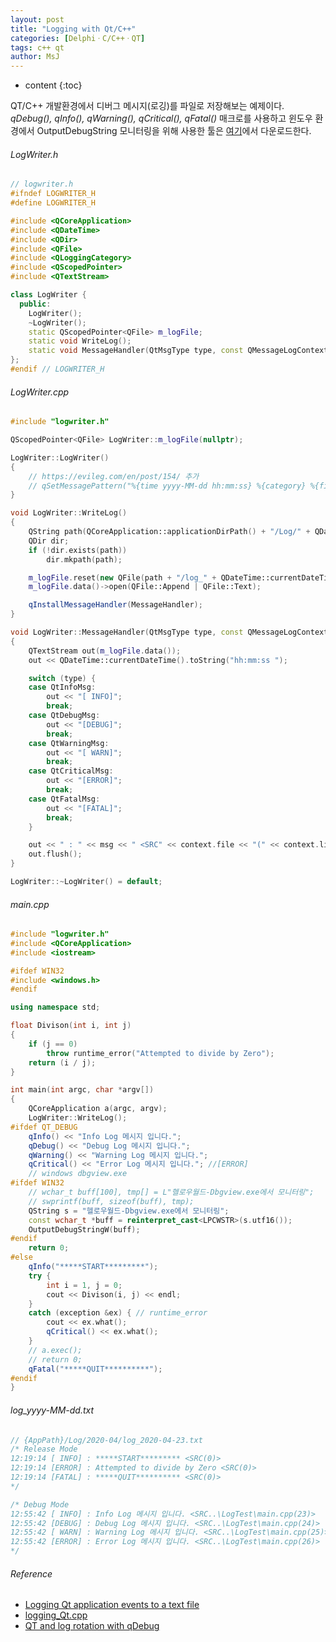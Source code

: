 ```yaml
---
layout: post
title: "Logging with Qt/C++"
categories: [DelphiㆍC/C++ㆍQT]
tags: c++ qt
author: MsJ
---
```


* content
{:toc}

QT/C\++ 개발환경에서 디버그 메시지(로깅)를 파일로 저장해보는 예제이다.  *qDebug(), qInfo(), qWarning(), qCritical(), qFatal()* 매크로를 사용하고 윈도우 환경에서 OutputDebugString 모니터링을 위해 사용한 툴은 [여기](https://docs.microsoft.com/en-us/sysinternals/downloads/debugview)에서 다운로드한다. 

###### LogWriter.h

```cpp
// logwriter.h
#ifndef LOGWRITER_H
#define LOGWRITER_H

#include <QCoreApplication>
#include <QDateTime>
#include <QDir>
#include <QFile>
#include <QLoggingCategory>
#include <QScopedPointer>
#include <QTextStream>

class LogWriter {
  public:
    LogWriter();
    ~LogWriter();
    static QScopedPointer<QFile> m_logFile;
    static void WriteLog();
    static void MessageHandler(QtMsgType type, const QMessageLogContext &context, const QString &msg);
};
#endif // LOGWRITER_H
```





###### LogWriter.cpp

```cpp
#include "logwriter.h"

QScopedPointer<QFile> LogWriter::m_logFile(nullptr);

LogWriter::LogWriter()
{
    // https://evileg.com/en/post/154/ 추가
    // qSetMessagePattern("%{time yyyy-MM-dd hh:mm:ss} %{category} %{file}(%{line}): %{message}");
}

void LogWriter::WriteLog()
{
    QString path(QCoreApplication::applicationDirPath() + "/Log/" + QDateTime::currentDateTime().toString("yyyy-MM"));
    QDir dir;
    if (!dir.exists(path))
        dir.mkpath(path);

    m_logFile.reset(new QFile(path + "/log_" + QDateTime::currentDateTime().toString("yyyy-MM-dd") + ".txt"));
    m_logFile.data()->open(QFile::Append | QFile::Text);

    qInstallMessageHandler(MessageHandler);
}

void LogWriter::MessageHandler(QtMsgType type, const QMessageLogContext &context, const QString &msg)
{
    QTextStream out(m_logFile.data());
    out << QDateTime::currentDateTime().toString("hh:mm:ss ");

    switch (type) {
    case QtInfoMsg:
        out << "[ INFO]";
        break;
    case QtDebugMsg:
        out << "[DEBUG]";
        break;
    case QtWarningMsg:
        out << "[ WARN]";
        break;
    case QtCriticalMsg:
        out << "[ERROR]";
        break;
    case QtFatalMsg:
        out << "[FATAL]";
        break;
    }

    out << " : " << msg << " <SRC" << context.file << "(" << context.line << ")>" << endl;
    out.flush();
}

LogWriter::~LogWriter() = default;
```

###### main.cpp

```cpp
#include "logwriter.h"
#include <QCoreApplication>
#include <iostream>

#ifdef WIN32
#include <windows.h>
#endif

using namespace std;

float Divison(int i, int j)
{
    if (j == 0)
        throw runtime_error("Attempted to divide by Zero");
    return (i / j);
}

int main(int argc, char *argv[])
{
    QCoreApplication a(argc, argv);
    LogWriter::WriteLog();
#ifdef QT_DEBUG
    qInfo() << "Info Log 메시지 입니다.";
    qDebug() << "Debug Log 메시지 입니다.";
    qWarning() << "Warning Log 메시지 입니다.";
    qCritical() << "Error Log 메시지 입니다."; //[ERROR]
    // windows dbgview.exe
#ifdef WIN32
    // wchar_t buff[100], tmp[] = L"헬로우월드-Dbgview.exe에서 모니터링";
    // swprintf(buff, sizeof(buff), tmp);
    QString s = "헬로우월드-Dbgview.exe에서 모니터링";
    const wchar_t *buff = reinterpret_cast<LPCWSTR>(s.utf16());
    OutputDebugStringW(buff);
#endif
    return 0;
#else
    qInfo("*****START*********");
    try {
        int i = 1, j = 0;
        cout << Divison(i, j) << endl;
    }
    catch (exception &ex) { // runtime_error
        cout << ex.what();
        qCritical() << ex.what();
    }
    // a.exec();
    // return 0;
    qFatal("*****QUIT**********");
#endif
}
```

###### log_yyyy-MM-dd.txt

```cpp
// {AppPath}/Log/2020-04/log_2020-04-23.txt
/* Release Mode
12:19:14 [ INFO] : *****START********* <SRC(0)>
12:19:14 [ERROR] : Attempted to divide by Zero <SRC(0)>
12:19:14 [FATAL] : *****QUIT********** <SRC(0)>
*/

/* Debug Mode
12:55:42 [ INFO] : Info Log 메시지 입니다. <SRC..\LogTest\main.cpp(23)>
12:55:42 [DEBUG] : Debug Log 메시지 입니다. <SRC..\LogTest\main.cpp(24)>
12:55:42 [ WARN] : Warning Log 메시지 입니다. <SRC..\LogTest\main.cpp(25)>
12:55:42 [ERROR] : Error Log 메시지 입니다. <SRC..\LogTest\main.cpp(26)>
*/
```

###### Reference

* [Logging Qt application events to a text file](https://evileg.com/en/post/154/)
* [logging_Qt.cpp](https://gist.github.com/polovik/10714049)
* [QT and log rotation with qDebug](https://andydunkel.net/2017/11/08/qt_log_file_rotation_with_qdebug/)
